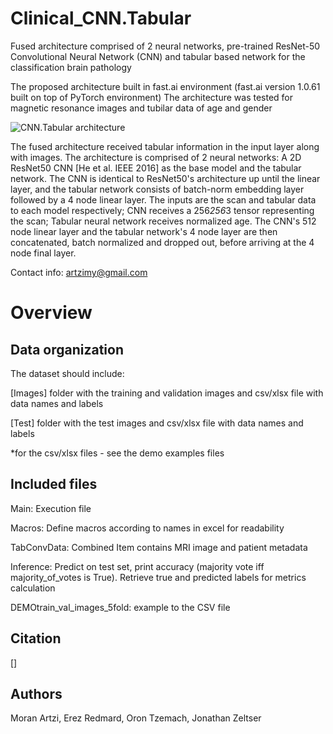 # Clinical_CNN.Tabular
Fused architecture comprised of 2 neural networks, pre-trained ResNet-50 Convolutional Neural Network (CNN) and tabular based network for the classification brain pathology

The proposed architecture built in fast.ai environment (fast.ai version 1.0.61 built on top of PyTorch environment)
The architecture was tested for magnetic resonance images and tubilar data of age and gender

![CNN.Tabular architecture](https://github.com/artzimy/Clinical_CNN.Tabular-/blob/main/Clinical_CNN.Tabular.png) 

The fused architecture received tabular information in the input layer along with images. The architecture is comprised of 2 neural networks: A 2D ResNet50 CNN [He et al. IEEE 2016] as the base model and the tabular network. The CNN is identical to ResNet50's architecture up until the linear layer, and the tabular network consists of batch-norm embedding layer followed by a 4 node linear layer. The inputs are the scan and tabular data to each model respectively; CNN receives a 256*256*3 tensor representing the scan; Tabular neural network receives normalized age. The CNN's 512 node linear layer and the tabular network's 4 node layer are then concatenated, batch normalized and dropped out, before arriving at the 4 node final layer.

Contact info: artzimy@gmail.com

# Overview
## Data organization

The dataset should include:

[Images] folder with the training and validation images and csv/xlsx file with data names and labels
  
[Test] folder with the test images and csv/xlsx file with data names and labels

*for the csv/xlsx files - see the demo examples files


## Included files
Main: Execution file

Macros: Define macros according to names in excel for readability

TabConvData: Combined Item contains MRI image and patient metadata

Inference: Predict on test set, print accuracy (majority vote iff majority_of_votes is True). Retrieve true and predicted labels for metrics calculation

DEMOtrain_val_images_5fold: example to the CSV file

## Citation
[]

## Authors
Moran Artzi, Erez Redmard, Oron Tzemach, Jonathan Zeltser
